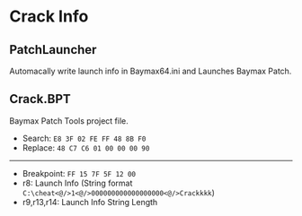 # Crack Info

## PatchLauncher

Automacally write launch info in Baymax64.ini and Launches Baymax Patch.

## Crack.BPT

Baymax Patch Tools project file.

* Search: `E8 3F 02 FE FF 48 8B F0`
* Replace: `48 C7 C6 01 00 00 00 90`

---

* Breakpoint: `FF 15 7F 5F 12 00`
* r8: Launch Info (String format `C:\cheat<@/>1<@/>000000000000000000<@/>Crackkkk`)
* r9,r13,r14: Launch Info String Length
